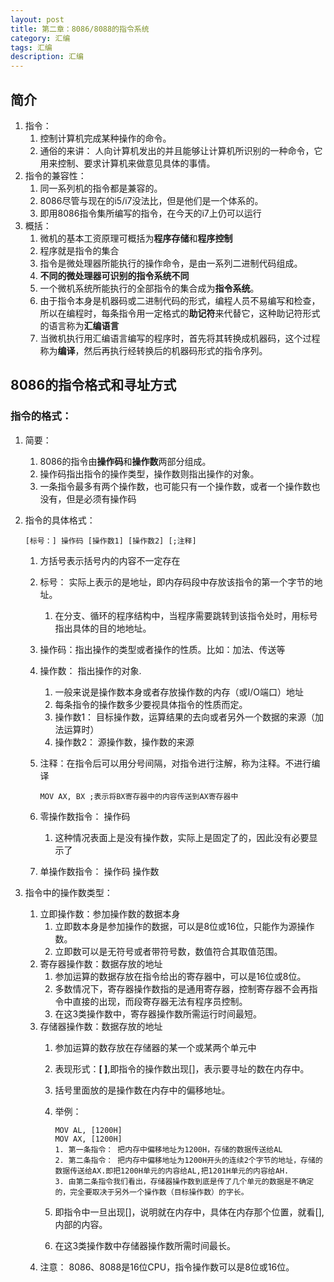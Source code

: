```yaml
---
layout: post
title: 第二章：8086/8088的指令系统
category: 汇编
tags: 汇编
description: 汇编
---
```


## 简介
1. 指令： 
    1. 控制计算机完成某种操作的命令。
    2. 通俗的来讲： 人向计算机发出的并且能够让计算机所识别的一种命令，它用来控制、要求计算机来做意见具体的事情。
2. 指令的兼容性：
    1. 同一系列机的指令都是兼容的。
    2. 8086尽管与现在的i5/i7没法比，但是他们是一个体系的。
    3. 即用8086指令集所编写的指令，在今天的i7上仍可以运行
3. 概括：
    1. 微机的基本工资原理可概括为**程序存储**和**程序控制**
    2. 程序就是指令的集合
    3. 指令是微处理器所能执行的操作命令，是由一系列二进制代码组成。
    4. **不同的微处理器可识别的指令系统不同**
    5. 一个微机系统所能执行的全部指令的集合成为**指令系统**。
    6. 由于指令本身是机器码或二进制代码的形式，编程人员不易编写和检查，所以在编程时，每条指令用一定格式的**助记符**来代替它，这种助记符形式的语言称为**汇编语言**
    7. 当微机执行用汇编语言编写的程序时，首先将其转换成机器码，这个过程称为**编译**，然后再执行经转换后的机器码形式的指令序列。


## 8086的指令格式和寻址方式

### 指令的格式：
1. 简要：
    1. 8086的指令由**操作码**和**操作数**两部分组成。
    2. 操作码指出指令的操作类型，操作数则指出操作的对象。
    3. 一条指令最多有两个操作数，也可能只有一个操作数，或者一个操作数也没有，但是必须有操作码
2. 指令的具体格式： 
    
    ```
    [标号：] 操作码 [操作数1] [操作数2] [;注释]
    ```
    
    1. 方括号表示括号内的内容不一定存在
    2. 标号： 实际上表示的是地址，即内存码段中存放该指令的第一个字节的地址。
        1. 在分支、循环的程序结构中，当程序需要跳转到该指令处时，用标号指出具体的目的地地址。
    2. 操作码：指出操作的类型或者操作的性质。比如：加法、传送等
    3. 操作数： 指出操作的对象.
        1. 一般来说是操作数本身或者存放操作数的内存（或I/O端口）地址
        2. 每条指令的操作数多少要视具体指令的性质而定。
        3. 操作数1： 目标操作数，运算结果的去向或者另外一个数据的来源（加法运算时）
        4. 操作数2： 源操作数，操作数的来源
    4. 注释：在指令后可以用分号间隔，对指令进行注解，称为注释。不进行编译
        
        ```
        MOV AX, BX ;表示将BX寄存器中的内容传送到AX寄存器中
        ```
    5. 零操作数指令： 操作码
        1. 这种情况表面上是没有操作数，实际上是固定了的，因此没有必要显示了
    6. 单操作数指令： 操作码 操作数
3. 指令中的操作数类型：
    1. 立即操作数：参加操作数的数据本身 
        1. 立即数本身是参加操作的数据，可以是8位或16位，只能作为源操作数。
        2. 立即数可以是无符号或者带符号数，数值符合其取值范围。
    2. 寄存器操作数：数据存放的地址
        1. 参加运算的数据存放在指令给出的寄存器中，可以是16位或8位。
        2. 多数情况下，寄存器操作数指的是通用寄存器，控制寄存器不会再指令中直接的出现，而段寄存器无法有程序员控制。
        3. 在这3类操作数中，寄存器操作数所需运行时间最短。
    3. 存储器操作数：数据存放的地址
        1. 参加运算的数存放在存储器的某一个或某两个单元中
        2. 表现形式：**[ ]**,即指令的操作数出现[]，表示要寻址的数在内存中。
        3. 括号里面放的是操作数在内存中的偏移地址。
        4. 举例：
            
            ```
            MOV AL, [1200H]
            MOV AX, [1200H]
            1. 第一条指令： 把内存中偏移地址为1200H，存储的数据传送给AL
            2. 第二条指令： 把内存中偏移地址为1200H开头的连续2个字节的地址，存储的数据传送给AX.即把1200H单元的内容给AL,把1201H单元的内容给AH.
            3. 由第二条指令我们看出，存储器操作数到底是传了几个单元的数据是不确定的，完全要取决于另外一个操作数（目标操作数）的字长。
            ```
        5. 即指令中一旦出现[]，说明就在内存中，具体在内存那个位置，就看[],内部的内容。
        6. 在这3类操作数中存储器操作数所需时间最长。
    4. 注意： 8086、8088是16位CPU，指令操作数可以是8位或16位。


